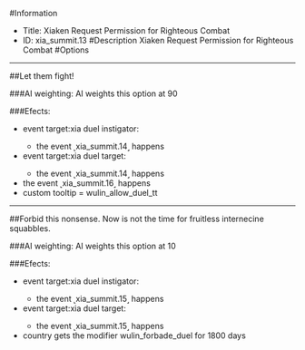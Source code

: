 #Information
 - Title: Xiaken Request Permission for Righteous Combat
 - ID: xia_summit.13
#Description
Xiaken Request Permission for Righteous Combat
#Options

___
##Let them fight!

###AI weighting:
AI weights this option at 90


###Efects:<ul><li>event target:xia duel instigator:</li><ul><li>the event ˻xia_summit.14˼ happens</li></ul><li>event target:xia duel target:</li><ul><li>the event ˻xia_summit.14˼ happens</li></ul><li>the event ˻xia_summit.16˼ happens</li><li>custom tooltip = wulin_allow_duel_tt</li></ul>

___
##Forbid this nonsense. Now is not the time for fruitless internecine squabbles.

###AI weighting:
AI weights this option at 10


###Efects:<ul><li>event target:xia duel instigator:</li><ul><li>the event ˻xia_summit.15˼ happens</li></ul><li>event target:xia duel target:</li><ul><li>the event ˻xia_summit.15˼ happens</li></ul><li>country gets the modifier wulin_forbade_duel for 1800 days</li></ul>
